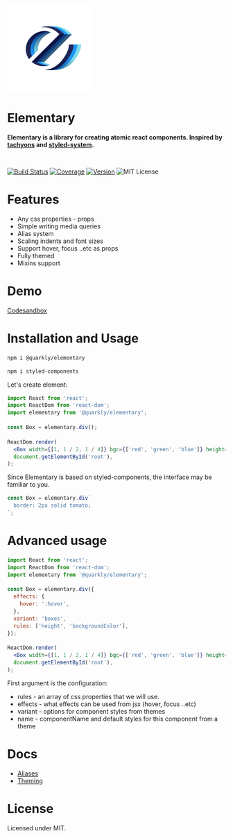 <p>
  <img src="docs/src/q-elementary.png" width="200px">
</p>
<h1> Elementary </h1>
<p>
  <b>Elementary is a library for creating atomic react components. 
Inspired by <a href="http://tachyons.io/" target="_blank">tachyons</a> and <a href="https://github.com/styled-system/styled-system" target="_blank">styled-system</a>.</b>
</p>
<br>

[![Build Status][badge]][travis]
[![Coverage][coverage-badge]][coverage]
[![Version][version-badge]][npm]
![MIT License][license]

<!-- ![size][] -->

[badge]: https://flat.badgen.net/travis/quarkly/elementary/master
[travis]: https://travis-ci.com/quarkly/elementary
[coverage-badge]: https://flat.badgen.net/codecov/c/github/quarkly/elementary
[coverage]: https://codecov.io/github/quarkly/elementary
[version-badge]: https://flat.badgen.net/npm/v/@quarkly/elementary
[npm]: https://npmjs.com/package/@quarkly/elementary
[license]: https://flat.badgen.net/badge/license/MIT/blue

<!-- [size]: https://flat.badgen.net/packagephobia/min/@quarkly/elementary -->

# Features

- Any css properties - props
- Simple writing media queries
- Alias ​​system
- Scaling indents and font sizes
- Support hover, focus ..etc as props
- Fully themed
- Mixins support

# Demo

[Codesandbox](https://codesandbox.io/embed/quarklyelementary-demo-jplhn)

# Installation and Usage

```sh
npm i @quarkly/elementary
```

```sh
npm i styled-components
```

Let's create element:

```jsx
import React from 'react';
import ReactDom from 'react-dom';
import elementary from '@quarkly/elementary';

const Box = elementary.div();

ReactDom.render(
  <Box width={[1, 1 / 2, 1 / 4]} bgc={['red', 'green', 'blue']} height="300px" />,
  document.getElementById('root'),
);
```

Since Elementary is based on styled-components, the interface may be familiar to you. <br>

```jsx
const Box = elementary.div`
  border: 2px solid tomato;
`;
```

# Advanced usage

```jsx
import React from 'react';
import ReactDom from 'react-dom';
import elementary from '@quarkly/elementary';

const Box = elementary.div({
  effects: {
    hover: ':hover',
  },
  variant: 'boxes',
  rules: ['height', 'backgroundColor'],
});

ReactDom.render(
  <Box width={[1, 1 / 2, 1 / 4]} bgc={['red', 'green', 'blue']} height="300px" />,
  document.getElementById('root'),
);
```

First argument is the configuration:

- rules - an array of css properties that we will use.
- effects - what effects can be used from jsx (hover, focus ..etc)
- variant - options for component styles from themes
- name - componentName and default styles for this component from a theme

# Docs

- [Aliases](docs/aliases.md)
- [Theming](docs/theming.md)

# License

Licensed under MIT.
